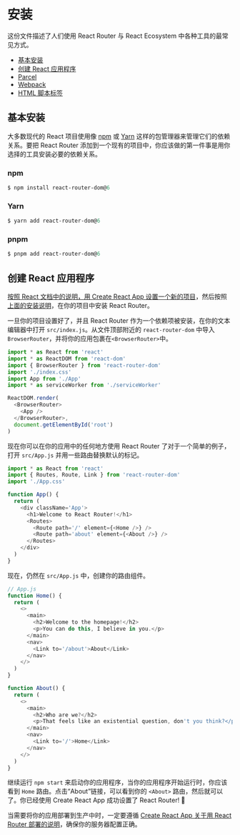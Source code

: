# 安装

这份文件描述了人们使用 React Router 与 React Ecosystem 中各种工具的最常见方式。

- [基本安装](#基本安装)
- [创建 React 应用程序](#创建-react-应用程序)
- [Parcel](https://reactrouter.com/docs/en/v6/getting-started/installation#parcel)
- [Webpack](https://reactrouter.com/docs/en/v6/getting-started/installation#webpack)
- [HTML 脚本标签](https://reactrouter.com/docs/en/v6/getting-started/installation#html-script-tags)

## 基本安装

大多数现代的 React 项目使用像 [npm](https://www.npmjs.com/) 或 [Yarn](https://yarnpkg.com/) 这样的包管理器来管理它们的依赖关系。要把 React Router 添加到一个现有的项目中，你应该做的第一件事是用你选择的工具安装必要的依赖关系。

### npm

```powershell
$ npm install react-router-dom@6
```

### Yarn

```powershell
$ yarn add react-router-dom@6
```

### pnpm

```powershell
$ pnpm add react-router-dom@6
```

## 创建 React 应用程序

[按照 React 文档中的说明，用 Create React App 设置一个新的项目](https://zh-hans.reactjs.org/docs/create-a-new-react-app.html#create-react-app)，然后按照[上面的安装说明](#基本安装)，在你的项目中安装 React Router。

一旦你的项目设置好了，并且 React Router 作为一个依赖项被安装，在你的文本编辑器中打开 `src/index.js`。从文件顶部附近的 `react-router-dom` 中导入 `BrowserRouter`，并将你的应用包裹在`<BrowserRouter>`中。

```js
import * as React from 'react'
import * as ReactDOM from 'react-dom'
import { BrowserRouter } from 'react-router-dom'
import './index.css'
import App from './App'
import * as serviceWorker from './serviceWorker'

ReactDOM.render(
  <BrowserRouter>
    <App />
  </BrowserRouter>,
  document.getElementById('root')
)
```

现在你可以在你的应用中的任何地方使用 React Router 了对于一个简单的例子，打开 `src/App.js` 并用一些路由替换默认的标记。

```js
import * as React from 'react'
import { Routes, Route, Link } from 'react-router-dom'
import './App.css'

function App() {
  return (
    <div className='App'>
      <h1>Welcome to React Router!</h1>
      <Routes>
        <Route path='/' element={<Home />} />
        <Route path='about' element={<About />} />
      </Routes>
    </div>
  )
}
```

现在，仍然在 `src/App.js` 中，创建你的路由组件。

```js
// App.js
function Home() {
  return (
    <>
      <main>
        <h2>Welcome to the homepage!</h2>
        <p>You can do this, I believe in you.</p>
      </main>
      <nav>
        <Link to='/about'>About</Link>
      </nav>
    </>
  )
}

function About() {
  return (
    <>
      <main>
        <h2>Who are we?</h2>
        <p>That feels like an existential question, don't you think?</p>
      </main>
      <nav>
        <Link to='/'>Home</Link>
      </nav>
    </>
  )
}
```

继续运行 `npm start` 来启动你的应用程序，当你的应用程序开始运行时，你应该看到 `Home` 路由。点击“About”链接，可以看到你的 `<About>` 路由，然后就可以了。你已经使用 Create React App 成功设置了 React Router! 🥳

当需要将你的应用部署到生产中时，一定要遵循 [Create React App 关于用 React Router 部署的说明](https://create-react-app.dev/docs/deployment#serving-apps-with-client-side-routing)，确保你的服务器配置正确。
